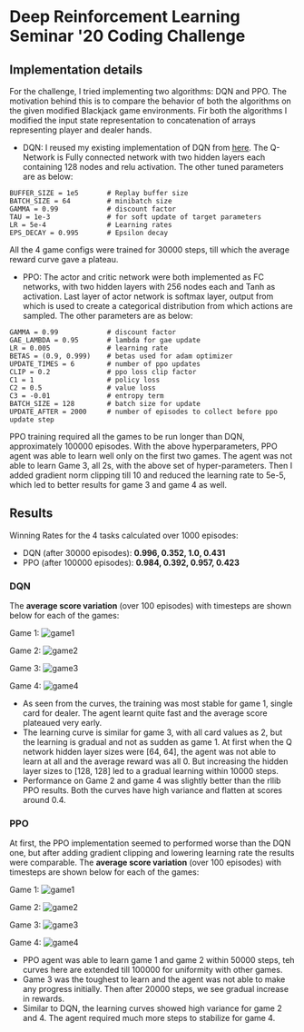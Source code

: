 # Deep Reinforcement Learning Seminar '20 Coding Challenge

## Implementation details
For the challenge, I tried implementing two algorithms: DQN and PPO. The motivation behind this is to compare the behavior of both the algorithms on the given modified Blackjack game environments. Fir both the algorithms I modified the input state representation to concatenation of arrays representing player and dealer hands.
- DQN: I reused my existing implementation of DQN from [here](https://github.com/SamriddhiJain/RL-practise/tree/master/Cart). The Q-Network is Fully connected network with two hidden layers each containing 128 nodes and relu activation. The other tuned parameters are as below:
```
BUFFER_SIZE = 1e5       # Replay buffer size
BATCH_SIZE = 64         # minibatch size
GAMMA = 0.99            # discount factor
TAU = 1e-3              # for soft update of target parameters
LR = 5e-4               # Learning rates
EPS_DECAY = 0.995       # Epsilon decay
```
All the 4 game configs were trained for 30000 steps, till which the average reward curve gave a plateau.

- PPO: The actor and critic network were both implemented as FC networks, with two hidden layers with 256 nodes each and Tanh as activation. Last layer of actor network is softmax layer, output from which is used to create a categorical distribution from which actions are sampled. The other parameters are as below:
```
GAMMA = 0.99            # discount factor
GAE_LAMBDA = 0.95       # lambda for gae update
LR = 0.005              # learning rate
BETAS = (0.9, 0.999)    # betas used for adam optimizer
UPDATE_TIMES = 6        # number of ppo updates
CLIP = 0.2              # ppo loss clip factor
C1 = 1                  # policy loss
C2 = 0.5                # value loss
C3 = -0.01              # entropy term
BATCH_SIZE = 128        # batch size for update
UPDATE_AFTER = 2000     # number of episodes to collect before ppo update step
```
PPO training required all the games to be run longer than DQN, approximately 100000 episodes. With the above hyperparameters, PPO agent was able to learn well only on the first two games. The agent was not able to learn Game 3, all 2s, with the above set of hyper-parameters. Then I added gradient norm clipping till 10 and reduced the learning rate to 5e-5, which led to better results for game 3 and game 4 as well.

## Results
Winning Rates for the 4 tasks calculated over 1000 episodes:
- DQN (after 30000 episodes): **0.996, 0.352, 1.0, 0.431**
- PPO (after 100000 episodes): **0.984, 0.392, 0.957, 0.423**

### DQN
The **average score variation** (over 100 episodes) with timesteps are shown below for each of the games:

Game 1:
![game1](/DQN/dqn1.png)

Game 2:
![game2](/DQN/dqn2.png)

Game 3:
![game3](/DQN/dqn3.png)

Game 4:
![game4](/DQN/dqn5.png)

- As seen from the curves, the training was most stable for game 1, single card for dealer. The agent learnt quite fast and the average score plateaued very early.
- The learning curve is similar for game 3, with all card values as 2, but the learning is gradual and not as sudden as game 1. At first when the Q network hidden layer sizes were [64, 64], the agent was not able to learn at all and the average reward was all 0. But increasing the hidden layer sizes to [128, 128] led to a gradual learning within 10000 steps.
- Performance on Game 2 and game 4 was slightly better than the rllib PPO results. Both the curves have high variance and flatten at scores around 0.4.  

### PPO
At first, the PPO implementation seemed to performed worse than the DQN one, but after adding gradient clipping and lowering learning rate the results were comparable.
The **average score variation** (over 100 episodes) with timesteps are shown below for each of the games:

Game 1:
![game1](/PPO/ppo5.png)

Game 2:
![game2](/PPO/ppo6.png)

Game 3:
![game3](/PPO/ppo7.png)

Game 4:
![game4](/PPO/ppo8.png)

- PPO agent was able to learn game 1 and game 2 within 50000 steps, teh curves here are extended till 100000 for uniformity with other games.
- Game 3 was the toughest to learn and the agent was not able to make any progress initially. Then after 20000 steps, we see gradual increase in rewards.
- Similar to DQN, the learning curves showed high variance for game 2 and 4. The agent required much more steps to stabilize for game 4.
